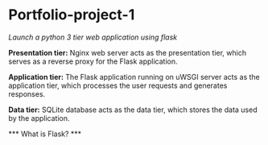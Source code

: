 # Portfolio-project-1
*Launch a python 3 tier web application using flask*

**Presentation tier:**
  Nginx web server acts as the presentation tier, which serves as a reverse proxy for the Flask application.
  
**Application tier:** 
  The Flask application running on uWSGI server acts as the application tier, which processes the user requests and generates responses.
  
**Data tier:** 
  SQLite database acts as the data tier, which stores the data used by the application.

*** What is Flask? *** 
  
